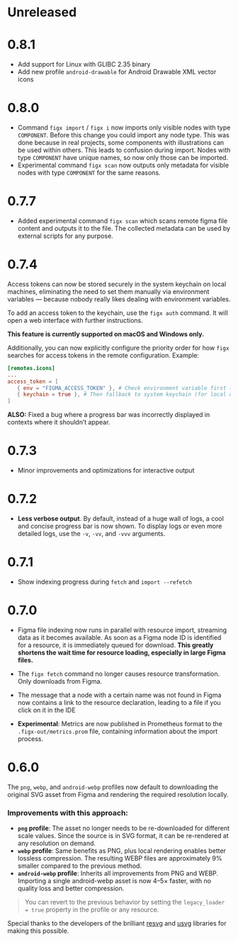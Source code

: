 # Unreleased

# 0.8.1

- Add support for Linux with GLIBC 2.35 binary
- Add new profile `android-drawable` for Android Drawable XML vector icons

# 0.8.0

- Command `figx import` / `figx i` now imports only visible nodes with type `COMPONENT`. Before this change you could import any node type. This was done because in real projects, some components with illustrations can be used within others. This leads to confusion during import. Nodes with type `COMPONENT` have unique names, so now only those can be imported.
- Experimental command `figx scan` now outputs only metadata for visible nodes with type `COMPONENT` for the same reasons.

# 0.7.7

- Added experimental command `figx scan` which scans remote figma file content and outputs it to the file. The collected metadata can be used by external scripts for any purpose.

# 0.7.4

Access tokens can now be stored securely in the system keychain on local machines, eliminating the need to set them manually via environment variables — because nobody really likes dealing with environment variables.

To add an access token to the keychain, use the `figx auth` command. It will open a web interface with further instructions.

**This feature is currently supported on macOS and Windows only.**

Additionally, you can now explicitly configure the priority order for how `figx` searches for access tokens in the remote configuration. Example:

```toml
[remotes.icons]
...
access_token = [
   { env = "FIGMA_ACCESS_TOKEN" }, # Check environment variable first (e.g., for CI)
   { keychain = true }, # Then fallback to system keychain (for local use)
]
```

**ALSO:** Fixed a bug where a progress bar was incorrectly displayed in contexts where it shouldn’t appear.

# 0.7.3

- Minor improvements and optimizations for interactive output

# 0.7.2

- **Less verbose output**. By default, instead of a huge wall of logs, a cool and concise progress bar is now shown. To display logs or even more detailed logs, use the `-v`, `-vv`, and `-vvv` arguments.

# 0.7.1

- Show indexing progress during `fetch` and `import --refetch`

# 0.7.0

- Figma file indexing now runs in parallel with resource import, streaming data as it becomes available. As soon as a Figma node ID is identified for a resource, it is immediately queued for download.
   **This greatly shortens the wait time for resource loading, especially in large Figma files.**

- The `figx fetch` command no longer causes resource transformation. Only downloads from Figma.

- The message that a node with a certain name was not found in Figma now contains a link to the resource declaration, leading to a file if you click on it in the IDE

- **Experimental**: Metrics are now published in Prometheus format to the `.figx-out/metrics.prom` file, containing information about the import process.

# 0.6.0

The `png`, `webp`, and `android-webp` profiles now default to downloading the original SVG asset from Figma and rendering the required resolution locally.

### Improvements with this approach:
* **`png` profile**: The asset no longer needs to be re-downloaded for different scale values. Since the source is in SVG format, it can be re-rendered at any resolution on demand.
* **`webp` profile**: Same benefits as PNG, plus local rendering enables better lossless compression. The resulting WEBP files are approximately 9% smaller compared to the previous method.
* **`android-webp` profile**: Inherits all improvements from PNG and WEBP. Importing a single android-webp asset is now 4–5× faster, with no quality loss and better compression.

> You can revert to the previous behavior by setting the `legacy_loader = true` property in the profile or any resource.

Special thanks to the developers of the brilliant [resvg](https://github.com/linebender/resvg) and [usvg](https://github.com/linebender/resvg/tree/main/crates/usvg) libraries for making this possible.
